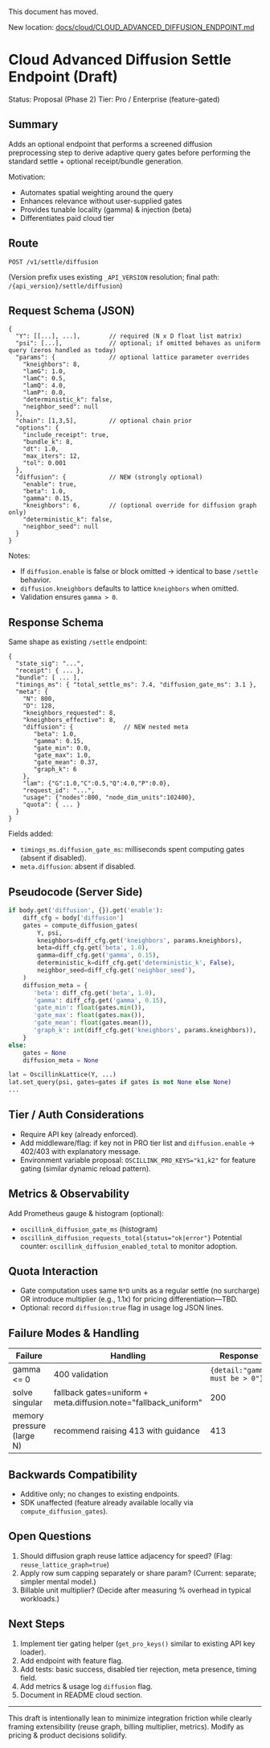 This document has moved.

New location: [docs/cloud/CLOUD_ADVANCED_DIFFUSION_ENDPOINT.md](./cloud/CLOUD_ADVANCED_DIFFUSION_ENDPOINT.md)
# Cloud Advanced Diffusion Settle Endpoint (Draft)

Status: Proposal (Phase 2)
Tier: Pro / Enterprise (feature-gated)

## Summary
Adds an optional endpoint that performs a screened diffusion preprocessing step to derive adaptive query gates before performing the standard settle + optional receipt/bundle generation.

Motivation:
- Automates spatial weighting around the query
- Enhances relevance without user-supplied gates
- Provides tunable locality (gamma) & injection (beta)
- Differentiates paid cloud tier

## Route
```
POST /v1/settle/diffusion
```
(Version prefix uses existing `_API_VERSION` resolution; final path: `/{api_version}/settle/diffusion`)

## Request Schema (JSON)
```jsonc
{
  "Y": [[...], ...],        // required (N x D float list matrix)
  "psi": [...],             // optional; if omitted behaves as uniform query (zeros handled as today)
  "params": {               // optional lattice parameter overrides
    "kneighbors": 8,
    "lamG": 1.0,
    "lamC": 0.5,
    "lamQ": 4.0,
    "lamP": 0.0,
    "deterministic_k": false,
    "neighbor_seed": null
  },
  "chain": [1,3,5],         // optional chain prior
  "options": {
    "include_receipt": true,
    "bundle_k": 8,
    "dt": 1.0,
    "max_iters": 12,
    "tol": 0.001
  },
  "diffusion": {            // NEW (strongly optional)
    "enable": true,
    "beta": 1.0,
    "gamma": 0.15,
    "kneighbors": 6,        // (optional override for diffusion graph only)
    "deterministic_k": false,
    "neighbor_seed": null
  }
}
```

Notes:
- If `diffusion.enable` is false or block omitted → identical to base `/settle` behavior.
- `diffusion.kneighbors` defaults to lattice `kneighbors` when omitted.
- Validation ensures `gamma > 0`.

## Response Schema
Same shape as existing `/settle` endpoint:
```jsonc
{
  "state_sig": "...",
  "receipt": { ... },
  "bundle": [ ... ],
  "timings_ms": { "total_settle_ms": 7.4, "diffusion_gate_ms": 3.1 },
  "meta": {
    "N": 800,
    "D": 128,
    "kneighbors_requested": 8,
    "kneighbors_effective": 8,
    "diffusion": {              // NEW nested meta
       "beta": 1.0,
       "gamma": 0.15,
       "gate_min": 0.0,
       "gate_max": 1.0,
       "gate_mean": 0.37,
       "graph_k": 6
    },
    "lam": {"G":1.0,"C":0.5,"Q":4.0,"P":0.0},
    "request_id": "...",
    "usage": {"nodes":800, "node_dim_units":102400},
    "quota": { ... }
  }
}
```
Fields added:
- `timings_ms.diffusion_gate_ms`: milliseconds spent computing gates (absent if disabled).
- `meta.diffusion`: absent if disabled.

## Pseudocode (Server Side)
```python
if body.get('diffusion', {}).get('enable'):
    diff_cfg = body['diffusion']
    gates = compute_diffusion_gates(
        Y, psi,
        kneighbors=diff_cfg.get('kneighbors', params.kneighbors),
        beta=diff_cfg.get('beta', 1.0),
        gamma=diff_cfg.get('gamma', 0.15),
        deterministic_k=diff_cfg.get('deterministic_k', False),
        neighbor_seed=diff_cfg.get('neighbor_seed'),
    )
    diffusion_meta = {
       'beta': diff_cfg.get('beta', 1.0),
       'gamma': diff_cfg.get('gamma', 0.15),
       'gate_min': float(gates.min()),
       'gate_max': float(gates.max()),
       'gate_mean': float(gates.mean()),
       'graph_k': int(diff_cfg.get('kneighbors', params.kneighbors)),
    }
else:
    gates = None
    diffusion_meta = None

lat = OscillinkLattice(Y, ...)
lat.set_query(psi, gates=gates if gates is not None else None)
...
```

## Tier / Auth Considerations
- Require API key (already enforced).
- Add middleware/flag: if key not in PRO tier list and `diffusion.enable` -> 402/403 with explanatory message.
- Environment variable proposal: `OSCILLINK_PRO_KEYS="k1,k2"` for feature gating (similar dynamic reload pattern).

## Metrics & Observability
Add Prometheus gauge & histogram (optional):
- `oscillink_diffusion_gate_ms` (histogram)
- `oscillink_diffusion_requests_total{status="ok|error"}`
Potential counter: `oscillink_diffusion_enabled_total` to monitor adoption.

## Quota Interaction
- Gate computation uses same `N*D` units as a regular settle (no surcharge) OR introduce multiplier (e.g., 1.1x) for pricing differentiation—TBD.
- Optional: record `diffusion:true` flag in usage log JSON lines.

## Failure Modes & Handling
| Failure | Handling | Response |
|---------|----------|----------|
| gamma <= 0 | 400 validation | `{detail:"gamma must be > 0"}` |
| solve singular | fallback gates=uniform + meta.diffusion.note="fallback_uniform" | 200 |
| memory pressure (large N) | recommend raising 413 with guidance | 413 |

## Backwards Compatibility
- Additive only; no changes to existing endpoints.
- SDK unaffected (feature already available locally via `compute_diffusion_gates`).

## Open Questions
1. Should diffusion graph reuse lattice adjacency for speed? (Flag: `reuse_lattice_graph=true`)
2. Apply row sum capping separately or share param? (Current: separate; simpler mental model.)
3. Billable unit multiplier? (Decide after measuring % overhead in typical workloads.)

## Next Steps
1. Implement tier gating helper (`get_pro_keys()` similar to existing API key loader).
2. Add endpoint with feature flag.
3. Add tests: basic success, disabled tier rejection, meta presence, timing field.
4. Add metrics & usage log `diffusion` flag.
5. Document in README cloud section.

---
This draft is intentionally lean to minimize integration friction while clearly framing extensibility (reuse graph, billing multiplier, metrics). Modify as pricing & product decisions solidify.
